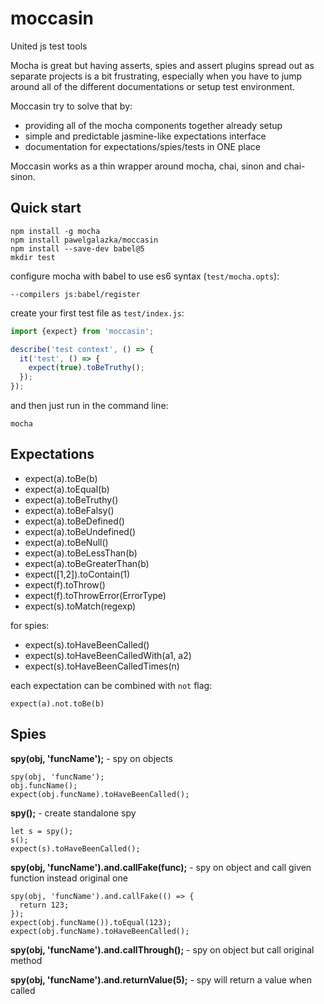 # moccasin
United js test tools

Mocha is great but having asserts, spies and assert plugins spread out as separate projects is a bit frustrating,
especially when you have to jump around all of the different documentations or setup test environment.

Moccasin try to solve that by:
- providing all of the mocha components together already setup
- simple and predictable jasmine-like expectations interface
- documentation for expectations/spies/tests in ONE place

Moccasin works as a thin wrapper around mocha, chai, sinon and chai-sinon.

## Quick start

```
npm install -g mocha
npm install pawelgalazka/moccasin
npm install --save-dev babel@5
mkdir test
```

configure mocha with babel to use es6 syntax (`test/mocha.opts`):
```
--compilers js:babel/register
```

create your first test file as `test/index.js`:

```javascript
import {expect} from 'moccasin';

describe('test context', () => {
  it('test', () => {
    expect(true).toBeTruthy();
  });
});
```
and then just run in the command line:

```
mocha
```

## Expectations

* expect(a).toBe(b)
* expect(a).toEqual(b)
* expect(a).toBeTruthy()
* expect(a).toBeFalsy()
* expect(a).toBeDefined()
* expect(a).toBeUndefined()
* expect(a).toBeNull()
* expect(a).toBeLessThan(b)
* expect(a).toBeGreaterThan(b)
* expect([1,2]).toContain(1)
* expect(f).toThrow()
* expect(f).toThrowError(ErrorType)
* expect(s).toMatch(regexp)

for spies:

* expect(s).toHaveBeenCalled()
* expect(s).toHaveBeenCalledWith(a1, a2)
* expect(s).toHaveBeenCalledTimes(n)

each expectation can be combined with `not` flag:

```
expect(a).not.toBe(b)
```


## Spies

**spy(obj, 'funcName');** - spy on objects

```
spy(obj, 'funcName');
obj.funcName();
expect(obj.funcName).toHaveBeenCalled();
```

**spy();** - create standalone spy

```
let s = spy();
s();
expect(s).toHaveBeenCalled();
```

**spy(obj, 'funcName').and.callFake(func);** - spy on object and call given function instead original one

```
spy(obj, 'funcName').and.callFake(() => {
  return 123;
});
expect(obj.funcName()).toEqual(123);
expect(obj.funcName).toHaveBeenCalled();
```

**spy(obj, 'funcName').and.callThrough();** - spy on object but call original method

**spy(obj, 'funcName').and.returnValue(5);** - spy will return a value when called
